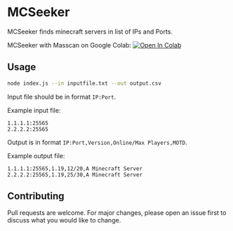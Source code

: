 # MCSeeker

MCSeeker finds minecraft servers in list of IPs and Ports.

MCSeeker with Masscan on Google Colab:
[![Open In Colab](https://colab.research.google.com/assets/colab-badge.svg)](https://colab.research.google.com/github/2Peti/mcseeker/blob/main/colab.ipynb)

## Usage

```bash
node index.js --in inputfile.txt --out output.csv
```
Input file should be in format ```IP:Port```.

Example input file: 
```
1.1.1.1:25565
2.2.2.2:25565
```

Output is in format ```IP:Port,Version,Online/Max Players,MOTD```.

Example output file: 
```
1.1.1.1:25565,1.19,12/20,A Minecraft Server
2.2.2.2:25565,1.19,25/30,A Minecraft Server
```

## Contributing
Pull requests are welcome. For major changes, please open an issue first to discuss what you would like to change.

